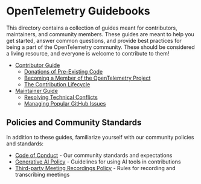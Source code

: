 # OpenTelemetry Guidebooks

This directory contains a collection of guides meant for contributors,
maintainers, and community members. These guides are meant to help you get
started, answer common questions, and provide best practices for being a part of
the OpenTelemetry community. These should be considered a living resource, and
everyone is welcome to contribute to them!

- [Contributor Guide](./contributor/README.md)
  - [Donations of Pre-Existing Code](./contributor/donations.md)
  - [Becoming a Member of the OpenTelemetry Project](./contributor/membership.md)
  - [The Contribution Lifecycle](./contributor/processes.md)
- [Maintainer Guide](./maintainer/README.md)
  - [Resolving Technical Conflicts](./maintainer/conflict-resolution.md)
  - [Managing Popular GitHub Issues](./maintainer/popular-issues.md)

## Policies and Community Standards

In addition to these guides, familiarize yourself with our community policies and standards:

- [Code of Conduct](../code-of-conduct.md) - Our community standards and expectations
- [Generative AI Policy](../policies/genai.md) - Guidelines for using AI tools in contributions
- [Third-party Meeting Recordings Policy](../policies/third-party-meeting-recordings.md) - Rules for recording and transcribing meetings
